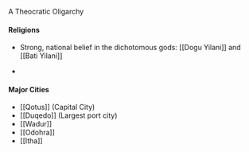 A Theocratic Oligarchy  

#### Religions
- Strong, national belief in the dichotomous gods: [[Dogu Yilani]] and [[Bati Yilani]]

- 

#### Major Cities
- [[Qotus]] (Capital City)
- [[Duqedo]] (Largest port city)
- [[Wadur]]
- [[Odohra]]
- [[Itha]]

